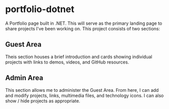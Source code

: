 # portfolio-dotnet
A Portfolio page built in .NET. This will serve as the primary landing page to share projects I've been working on. This project consists of two sections:
## Guest Area
Theis section houses a brief introduction and cards showing individual projects with links to demos, videos, and GitHub resources.
## Admin Area
This section allows me to administer the Guest Area. From here, I can add and modify projects, links, multimedia files, and technology icons. I can also show / hide projects as appropriate.